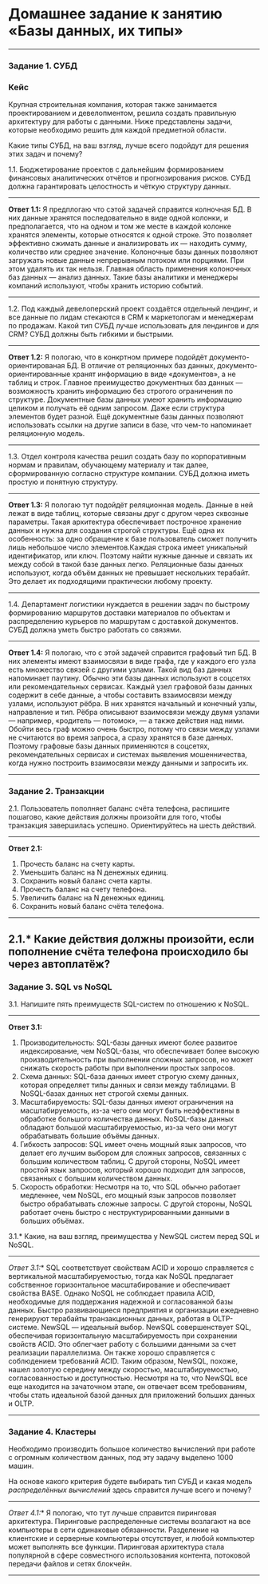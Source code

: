 # Домашнее задание к занятию «Базы данных, их типы»

---

### Задание 1. СУБД

### Кейс
Крупная строительная компания, которая также занимается проектированием и девелопментом, решила создать 
правильную архитектуру для работы с данными. Ниже представлены задачи, которые необходимо решить для
каждой предметной области. 

Какие типы СУБД, на ваш взгляд, лучше всего подойдут для решения этих задач и почему? 
 
1.1. Бюджетирование проектов с дальнейшим формированием финансовых аналитических отчётов и прогнозирования рисков.
СУБД должна гарантировать целостность и чёткую структуру данных.

------
**Ответ 1.1:** Я предплогаю что сэтой задачей справится колночная БД. В них данные хранятся последовательно в виде одной колонки, и предполагается, что на одном и том же месте в каждой колонке хранятся элементы, которые относятся к одной строке. Это позволяет эффективно сжимать данные и анализировать их — находить сумму, количество или среднее значение. Колоночные базы данных позволяют загружать новые данные непрерывным потоком или порциями. При этом удалять их так нельзя. Главная область применения колоночных баз данных — анализ данных. Такие базы аналитики и менеджеры компаний используют, чтобы хранить историю событий.

---

1.2. Под каждый девелоперский проект создаётся отдельный лендинг, и все данные по лидам стекаются в CRM к 
маркетологам и менеджерам по продажам. Какой тип СУБД лучше использовать для лендингов и для CRM? 
СУБД должны быть гибкими и быстрыми.

------
**Ответ 1.2:** Я пологаю, что в конкртном примере подойдёт документо-ориентированая БД. В отличие от реляционных баз данных, документо-ориентированные хранят информацию в виде «документов», а не таблиц и строк. Главное преимущество документных баз данных — возможность хранить информацию без строгого ограничения по структуре. Документные базы данных умеют хранить информацию целиком и получать её одним запросом. Даже если структура элементов будет разной. Ещё документные базы данных позволяют использовать ссылки на другие записи в базе, что чем-то напоминает реляционную модель.

---

1.3. Отдел контроля качества решил создать базу по корпоративным нормам и правилам, обучающему материалу 
и так далее, сформированную согласно структуре компании. СУБД должна иметь простую и понятную структуру.

------
**Ответ 1.3:** Я пологаю тут подойдёт реляционная модель. Данные в ней лежат в виде таблиц, которые связаны друг с другом через сквозные параметры. Такая архитектура обеспечивает построчное хранение данных и нужна для создания строгой структуры. Ещё одна их особенность: за одно обращение к базе пользователь сможет получить лишь небольшое число элементов.Каждая строка имеет уникальный идентификатор, или ключ. Поэтому найти нужные данные и связать их между собой в такой базе данных легко. Реляционные базы данных используют, когда объём данных не превышает нескольких терабайт. Это делает их подходящими практически любому проекту.

---
1.4. Департамент логистики нуждается в решении задач по быстрому формированию маршрутов доставки материалов 
по объектам и распределению курьеров по маршрутам с доставкой документов. СУБД должна уметь быстро работать
со связями.

------
**Ответ 1.4:** Я пологаю, что с этой задачей справится графовый тип БД. В них элементы имеют взаимосвязи в виде графа, где у каждого его узла есть множество связей с другими узлами. Такой вид баз данных напоминает паутину. Обычно эти базы данных используют в соцсетях или рекомендательных сервисах. Каждый узел графовой базы данных содержит в себе данные, а чтобы составить взаимосвязи между узлами, используют рёбра. В них хранятся начальный и конечный узлы, направление и тип. Рёбра описывают взаимосвязи между двумя узлами — например, «родитель — потомок», — а также действия над ними. Обойти весь граф можно очень быстро, потому что связи между узлами не считаются во время запроса, а сразу хранятся в базе данных. Поэтому графовые базы данных применяются в соцсетях, рекомендательных сервисах и системах выявления мошенничества, когда нужно построить взаимосвязи между данными и запросить их.

---

### Задание 2. Транзакции

2.1. Пользователь пополняет баланс счёта телефона, распишите пошагово, какие действия должны произойти для того, чтобы 
транзакция завершилась успешно. Ориентируйтесь на шесть действий.

------
**Ответ 2.1:**
1. Прочесть баланс на счету карты.
2. Уменьшить баланс на N денежных единиц.
3. Сохранить новый баланс счета карты.
4. Прочесть баланс на счету телефона.
5. Увеличить баланс на N денежных единиц.
6. Сохранить новый баланс счёта телефона.
------
2.1.* Какие действия должны произойти, если пополнение счёта телефона происходило бы через автоплатёж?
------

### Задание 3. SQL vs NoSQL

3.1. Напишите пять преимуществ SQL-систем по отношению к NoSQL. 

------

**Ответ 3.1:**
1. Производительность: SQL-базы данных имеют более развитое индексирование, чем NoSQL-базы, что обеспечивает более высокую производительность при выполнении сложных запросов, но может снижать скорость работы при выполнении простых запросов. 
2. Схема данных: SQL-база данных имеет строгую схему данных, которая определяет типы данных и связи между таблицами. В NoSQL-базах данных нет строгой схемы данных.
3. Масштабируемость: SQL-базы данных имеют ограничения на масштабируемость, из-за чего они могут быть неэффективны в обработке большого количества данных. NoSQL-базы данных обладают большой масштабируемостью, из-за чего они могут обрабатывать большие объёмы данных.
4. Гибкость запросов: SQL имеет очень мощный язык запросов, что делает его лучшим выбором для сложных запросов, связанных с большим количеством таблиц. С другой стороны, NoSQL имеет простой язык запросов, который хорошо подходит для запросов, связанных с большим количеством данных.
5. Скорость обработки: Несмотря на то, что SQL обычно работает медленнее, чем NoSQL, его мощный язык запросов позволяет быстро обрабатывать сложные запросы. С другой стороны, NoSQL работает очень быстро с неструктурированными данными в больших объёмах.


3.1.* Какие, на ваш взгляд, преимущества у NewSQL систем перед SQL и NoSQL.

------
**Ответ 3.1*:** SQL соответствует свойствам ACID и хорошо справляется с вертикальной масштабируемостью, тогда как NoSQL предлагает собственное горизонтальное масштабирование и обеспечивает свойства BASE. Однако NoSQL не соблюдает правила ACID, необходимые для поддержания надежной и согласованной базы данных. Быстро развивающиеся предприятия и организации ежедневно генерируют терабайты транзакционных данных, работая в OLTP-системе. NewSQL — идеальный выбор. NewSQL совершенствует SQL, обеспечивая горизонтальную масштабируемость при сохранении свойств ACID. Это облегчает работу с большими данными за счет реализации параллелизма. Он также хорошо справляется с соблюдением требований ACID. Таким образом, NewSQL, похоже, нашел золотую середину между скоростью, масштабируемостью, согласованностью и доступностью. Несмотря на то, что NewSQL все еще находится на зачаточном этапе, он отвечает всем требованиям, чтобы стать идеальной базой данных для приложений больших данных и OLTP.

---

### Задание 4. Кластеры

Необходимо производить большое количество вычислений при работе с огромным количеством данных, под эту задачу 
выделено 1000 машин. 

На основе какого критерия будете выбирать тип СУБД и какая модель *распределённых вычислений* 
здесь справится лучше всего и почему?

------
**Ответ 4.1*:** Я пологаю, что тут лучьше справится пиринговая архитектура. Пиринговые распределенные системы возлагают на все компьютеры в сети одинаковые обязанности. Разделение на клиентские и серверные компьютеры отсутствует, и любой компьютер может выполнять все функции. Пиринговая архитектура стала популярной в сфере совместного использования контента, потоковой передачи файлов и сетях блокчейн.

---
